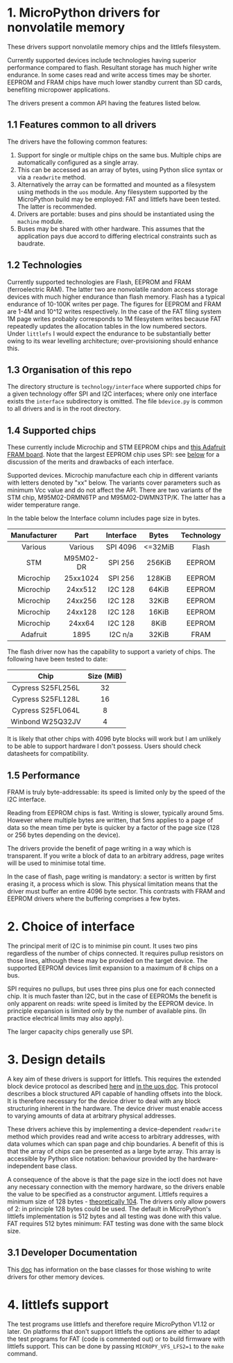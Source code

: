 # 1. MicroPython drivers for nonvolatile memory

These drivers support nonvolatile memory chips and the littlefs filesystem.

Currently supported devices include technologies having superior performance
compared to flash. Resultant storage has much higher write endurance. In some
cases read and write access times may be shorter. EEPROM and FRAM chips have
much lower standby current than SD cards, benefiting micropower applications.

The drivers present a common API having the features listed below.

## 1.1 Features common to all drivers

The drivers have the following common features:
 1. Support for single or multiple chips on the same bus. Multiple chips are
 automatically configured as a single array.
 2. This can be accessed as an array of bytes, using Python slice syntax or via
 a `readwrite` method.
 3. Alternatively the array can be formatted and mounted as a filesystem using
 methods in the `uos` module. Any filesystem supported by the MicroPython build
 may be employed: FAT and littlefs have been tested. The latter is recommended.
 4. Drivers are portable: buses and pins should be instantiated using the
 `machine` module.
 5. Buses may be shared with other hardware. This assumes that the application
 pays due accord to differing electrical constraints such as baudrate.

## 1.2 Technologies

Currently supported technologies are Flash, EEPROM and FRAM (ferroelectric
RAM). The latter two are nonvolatile random access storage devices with much
higher endurance than flash memory. Flash has a typical endurance of 10-100K
writes per page. The figures for EEPROM and FRAM are 1-4M and 10^12 writes
respectively. In the case of the FAT filing system 1M page writes probably
corresponds to 1M filesystem writes because FAT repeatedly updates the
allocation tables in the low numbered sectors. Under `littlefs` I would expect
the endurance to be substantially better owing to its wear levelling
architecture; over-provisioning should enhance this.

## 1.3 Organisation of this repo

The directory structure is `technology/interface` where supported chips for a
given technology offer SPI and I2C interfaces; where only one interface exists
the `interface` subdirectory is omitted. The file `bdevice.py` is common to all
drivers and is in the root directory.

## 1.4 Supported chips

These currently include Microchip and STM EEPROM chips and
[this Adafruit FRAM board](http://www.adafruit.com/product/1895). Note that the
largest EEPROM chip uses SPI: see [below](./README.md#2-choice-of-interface)
for a discussion of the merits and drawbacks of each interface.

Supported devices. Microchip manufacture each chip in different variants with
letters denoted by "xx" below. The variants cover parameters such as minimum
Vcc value and do not affect the API. There are two variants of the STM chip,
M95M02-DRMN6TP and M95M02-DWMN3TP/K. The latter has a wider temperature range.

In the table below the Interface column includes page size in bytes.  

| Manufacturer | Part      | Interface | Bytes   | Technology | Docs                          |
|:------------:|:---------:|:---------:|:-------:|:----------:|:-----------------------------:|
| Various      | Various   | SPI 4096  | <=32MiB |   Flash    | [FLASH.md](./flash/FLASH.md)  |
| STM          | M95M02-DR | SPI 256   | 256KiB  |   EEPROM   | [SPI.md](./eeprom/spi/SPI.md) |
| Microchip    | 25xx1024  | SPI 256   | 128KiB  |   EEPROM   | [SPI.md](./eeprom/SPI.md)     |
| Microchip    | 24xx512   | I2C 128   |  64KiB  |   EEPROM   | [I2C.md](./eeprom/i2c/I2C.md) |
| Microchip    | 24xx256   | I2C 128   |  32KiB  |   EEPROM   | [I2C.md](./eeprom/i2c/I2C.md) |
| Microchip    | 24xx128   | I2C 128   |  16KiB  |   EEPROM   | [I2C.md](./eeprom/i2c/I2C.md) |
| Microchip    | 24xx64    | I2C 128   |   8KiB  |   EEPROM   | [I2C.md](./eeprom/i2c/I2C.md) |
| Adafruit     | 1895      | I2C n/a   |  32KiB  |   FRAM     | [FRAM.md](./fram/FRAM.md)     |

The flash driver now has the capability to support a variety of chips. The
following have been tested to date:

| Chip              | Size (MiB) |
|:-----------------:|:----------:|
| Cypress S25FL256L | 32         |
| Cypress S25FL128L | 16         |
| Cypress S25FL064L |  8         |
| Winbond W25Q32JV  |  4         |

It is likely that other chips with 4096 byte blocks will work but I am unlikely
to be able to support hardware I don't possess. Users should check datasheets
for compatibility.

## 1.5 Performance

FRAM is truly byte-addressable: its speed is limited only by the speed of the
I2C interface.

Reading from EEPROM chips is fast. Writing is slower, typically around 5ms.
However where multiple bytes are written, that 5ms applies to a page of data so
the mean time per byte is quicker by a factor of the page size (128 or 256
bytes depending on the device).

The drivers provide the benefit of page writing in a way which is transparent.
If you write a block of data to an arbitrary address, page writes will be used
to minimise total time.

In the case of flash, page writing is mandatory: a sector is written by first
erasing it, a process which is slow. This physical limitation means that the
driver must buffer an entire 4096 byte sector. This contrasts with FRAM and
EEPROM drivers where the buffering comprises a few bytes.

# 2. Choice of interface

The principal merit of I2C is to minimise pin count. It uses two pins
regardless of the number of chips connected. It requires pullup resistors on
those lines, although these may be provided on the target device. The
supported EEPROM devices limit expansion to a maximum of 8 chips on a bus.

SPI requires no pullups, but uses three pins plus one for each connected chip.
It is much faster than I2C, but in the case of EEPROMs the benefit is only
apparent on reads: write speed is limited by the EEPROM device. In principle
expansion is limited only by the number of available pins. (In practice
electrical limits may also apply).

The larger capacity chips generally use SPI.

# 3. Design details

A key aim of these drivers is support for littlefs. This requires the extended
block device protocol as described
[here](http://docs.micropython.org/en/latest/reference/filesystem.html) and
[in the uos doc](http://docs.micropython.org/en/latest/library/uos.html).
This protocol describes a block structured API capable of handling offsets into
the block. It is therefore necessary for the device driver to deal with any
block structuring inherent in the hardware. The device driver must enable
access to varying amounts of data at arbitrary physical addresses.

These drivers achieve this by implementing a device-dependent `readwrite`
method which provides read and write access to arbitrary addresses, with data
volumes which can span page and chip boundaries. A benefit of this is that the
array of chips can be presented as a large byte array. This array is accessible
by Python slice notation: behaviour provided by the hardware-independent base
class.

A consequence of the above is that the page size in the ioctl does not have any
necessary connection with the memory hardware, so the drivers enable the value
to be specified as a constructor argument. Littlefs requires a minimum size of
128 bytes - 
[theoretically 104](https://github.com/ARMmbed/littlefs/blob/master/DESIGN.md).
The drivers only allow powers of 2: in principle 128 bytes could be used. The
default in MicroPython's littlefs implementation is 512 bytes and all testing
was done with this value. FAT requires 512 bytes minimum: FAT testing was done
with the same block size.

## 3.1 Developer Documentation

This [doc](./BASE_CLASSES.md) has information on the base classes for those
wishing to write drivers for other memory devices.

# 4. littlefs support

The test programs use littlefs and therefore require MicroPython V1.12 or
later. On platforms that don't support littlefs the options are either to adapt
the test programs for FAT (code is commented out) or to build firmware with
littlefs support. This can be done by passing `MICROPY_VFS_LFS2=1` to the
`make` command.
